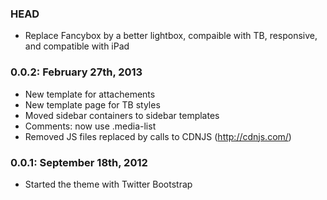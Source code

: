 ### HEAD
* Replace Fancybox by a better lightbox, compaible with TB, responsive, and compatible with iPad

### 0.0.2: February 27th, 2013
* New template for attachements
* New template page for TB styles
* Moved sidebar containers to sidebar templates
* Comments: now use .media-list
* Removed JS files replaced by calls to CDNJS (http://cdnjs.com/)

### 0.0.1: September 18th, 2012
* Started the theme with Twitter Bootstrap
